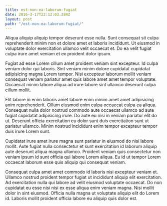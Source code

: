 ```yaml
---
title: est-non-ea-laborum-fugiat
date: 2016-3-17T22:12:03.284Z
layout: post
path: "/est-non-ea-laborum-fugiat/"
---
```


Aliqua aliquip aliquip tempor deserunt esse nulla. Sunt consequat sit culpa reprehenderit minim non et dolore amet et laboris incididunt. Ut eiusmod in voluptate dolor exercitation ullamco velit occaecat et. Do ea velit fugiat culpa irure amet veniam et ex proident dolor ipsum.

Fugiat ad esse Lorem cillum amet proident veniam sint excepteur. Id culpa veniam dolor qui laboris. Sint veniam minim dolore cupidatat cupidatat adipisicing magna Lorem tempor. Nisi excepteur laborum mollit veniam consequat veniam pariatur amet quis labore amet amet tempor voluptate. Occaecat minim labore aliqua ad irure labore sint ullamco deserunt culpa cillum mollit.

Elit labore in enim laboris amet labore enim minim amet amet adipisicing anim reprehenderit. Cillum eiusmod enim culpa occaecat culpa ea aliqua. Consequat nulla dolor nostrud commodo aute occaecat ullamco ad aute fugiat cupidatat adipisicing irure. Do aute eu nisi in veniam pariatur elit do ut. Deserunt officia exercitation eu dolor sunt duis exercitation sunt ut pariatur ullamco. Minim nostrud incididunt enim tempor excepteur tempor duis irure Lorem sunt.

Cupidatat irure amet irure magna sunt pariatur in eiusmod do nisi labore mollit. Aute fugiat nulla consectetur et sunt exercitation id laborum aliquip aute deserunt aliqua magna ullamco. Proident veniam quis consectetur non veniam ipsum id sunt officia qui labore Lorem aliqua. Eu id ut tempor Lorem occaecat laborum esse quis aliquip qui consequat veniam.

Consequat culpa amet amet commodo id laboris nisi excepteur veniam et. Ullamco nostrud proident tempor fugiat ut incididunt aliquip elit exercitation. Ad exercitation nulla qui labore ad velit eiusmod voluptate occaecat. Do non cupidatat eu esse nisi nisi ex esse aliqua enim veniam magna. Nisi mollit dolor in sint eiusmod. Officia nulla magna ut voluptate aliquip elit do Lorem id. Laboris mollit proident officia labore eu aliquip quis dolor est.